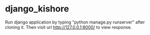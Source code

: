 # django_kishore
Run django application by typing "python manage.py runserver" after cloning it. Then visit url http://127.0.0.1:8000/ to view response.
